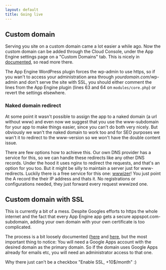 ```yaml
---
layout: default
title: Going live
---
```


## Custom domain

Serving you site on a custom domain came a lot easier a while ago. Now the custom domain can be added through the Cloud Console, under the App Engine settings page on a "Custom Domains" tab. This is nicely in [documented](https://cloud.google.com/appengine/docs/domain), so read more there.

The App Engine WordPress plugin forces the wp-admin to use https, so if you wan't to access your administration area through <em>yourdomain.com</em>/wp-admin and don't serve the site with SSL, you should either comment the lines from the App Engine plugin (lines 63 and 64 on <code>modules/core.php</code>) or revert the settings elsewhere.

### Naked domain redirect

At some point it wasn't possible to assign the app to a naked domain (a url without www) and even now we suggest that you use the www-subdomain for your app to make things easier, since you can't do both very nicely. But obviously we wan't the naked domain to work too and for SEO purposes we wan't it to redirect to the www-version so we won't have the double content issue.

There are few options how to achieve this. Our own DNS provider has a service for this, so we can handle these redirects like any other DNS records. Under the hood it uses nginx to redirect the requests, and that's an option for you too. But it might be silly to maintain a server just for www-redirects. Luckily there is a free service for this one: [wwwizer](http://wwwizer.com/naked-domain-redirect)! You just point the A record the their IP address and thats it. No registrations or configurations needed, they just forward every request wwwized one.

## Custom domain with SSL

This is currently a bit of a mess. Despite Googles efforts to https the whole internet and the fact that every App Engine app gets a secure appspot.com-subdomain, adding your own domain with your own certificate is too complicated.

The process is a bit loosely documented ([here](https://cloud.google.com/appengine/docs/ssl) and [here](https://support.google.com/a/answer/2644334), but the most important thing to notice: You will need a Google Apps account with the desired domain as the primary domain. So if the domain uses Google Apps already for emails etc, you will need an administrator access to that one.

Why there just can't be a checkbox "Enable SSL, +10$/month" :)
